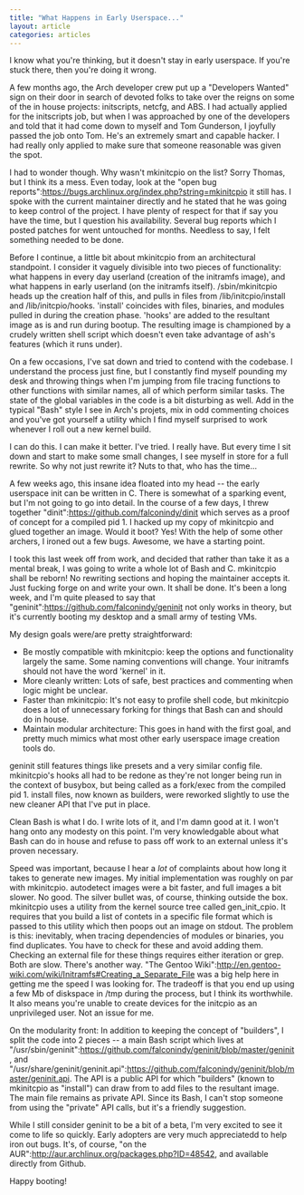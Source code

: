 ```yaml
---
title: "What Happens in Early Userspace..."
layout: article
categories: articles
---
```


I know what you're thinking, but it doesn't stay in early userspace. If you're stuck there, then you're doing it wrong.

A few months ago, the Arch developer crew put up a "Developers Wanted" sign on their door in search of devoted folks to take over the reigns on some of the in house projects: initscripts, netcfg, and ABS. I had actually applied for the initscripts job, but when I was approached by one of the developers and told that it had come down to myself and Tom Gunderson, I joyfully passed the job onto Tom. He's an extremely smart and capable hacker. I had really only applied to make sure that someone reasonable was given the spot.

I had to wonder though. Why wasn't mkinitcpio on the list? Sorry Thomas, but I think its a mess. Even today, look at the "open bug reports":https://bugs.archlinux.org/index.php?string=mkinitcpio it still has. I spoke with the current maintainer directly and he stated that he was going to keep control of the project. I have plenty of respect for that if say you have the time, but I question his availability. Several bug reports which I posted patches for went untouched for months. Needless to say, I felt something needed to be done.

Before I continue, a little bit about mkinitcpio from an architectural standpoint. I consider it vaguely divisible into two pieces of functionality: what happens in every day userland (creation of the initramfs image), and what happens in early userland (on the initramfs itself). /sbin/mkinitcpio heads up the creation half of this, and pulls in files from /lib/initcpio/install and /lib/initcpio/hooks. 'install' coincides with files, binaries, and modules pulled in during the creation phase. 'hooks' are added to the resultant image as is and run during bootup. The resulting image is championed by a crudely written shell script which doesn't even take advantage of ash's features (which it runs under).

On a few occasions, I've sat down and tried to contend with the codebase. I understand the process just fine, but I constantly find myself pounding my desk and throwing things when I'm jumping from file tracing functions to other functions with similar names, all of which perform similar tasks. The state of the global variables in the code is a bit disturbing as well. Add in the typical "Bash" style I see in Arch's projets, mix in odd commenting choices and you've got yourself a utility which I find myself surprised to work whenever I roll out a new kernel build.

I can do this. I can make it better. I've tried. I really have. But every time I sit down and start to make some small changes, I see myself in store for a full rewrite. So why not just rewrite it? Nuts to that, who has the time...

A few weeks ago, this insane idea floated into my head -- the early userspace init can be written in C. There is somewhat of a sparking event, but I'm not going to go into detail. In the course of a few days, I threw together "dinit":https://github.com/falconindy/dinit which serves as a proof of concept for a compiled pid 1. I hacked up my copy of mkinitcpio and glued together an image. Would it boot? Yes! With the help of some other archers, I ironed out a few bugs. Awesome, we have a starting point.

I took this last week off from work, and decided that rather than take it as a mental break, I was going to write a whole lot of Bash and C. mkinitcpio shall be reborn! No rewriting sections and hoping the maintainer accepts it. Just fucking forge on and write your own. It shall be done. It's been a long week, and I'm quite pleased to say that "geninit":https://github.com/falconindy/geninit not only works in theory, but it's currently booting my desktop and a small army of testing VMs.

My design goals were/are pretty straightforward:

* Be mostly compatible with mkinitcpio: keep the options and functionality largely the same. Some naming conventions will change. Your initramfs should not have the word 'kernel' in it.
* More cleanly written: Lots of safe, best practices and commenting when logic might be unclear.
* Faster than mkinitcpio: It's not easy to profile shell code, but mkinitcpio does a lot of unnecessary forking for things that Bash can and should do in house.
* Maintain modular architecture: This goes in hand with the first goal, and pretty much mimics what most other early userspace image creation tools do.

geninit still features things like presets and a very similar config file. mkinitcpio's hooks all had to be redone as they're not longer being run in the context of busybox, but being called as a fork/exec from the compiled pid 1. install files, now known as builders, were reworked slightly to use the new cleaner API that I've put in place.

Clean Bash is what I do. I write lots of it, and I'm damn good at it. I won't hang onto any modesty on this point. I'm very knowledgable about what Bash can do in house and refuse to pass off work to an external unless it's proven necessary.

Speed was important, because I hear a _lot_ of complaints about how long it takes to generate new images. My initial implementation was roughly on par with mkinitcpio. autodetect images were a bit faster, and full images a bit slower. No good. The silver bullet was, of course, thinking outside the box. mkinitcpio uses a utility from the kernel source tree called gen_init_cpio. It requires that you build a list of contets in a specific file format which is passed to this utility which then poops out an image on stdout. The problem is this: inevitably, when tracing dependencies of modules or binaries, you find duplicates. You have to check for these and avoid adding them. Checking an external file for these things requires either iteration or grep. Both are slow. There's another way. "The Gentoo Wiki":http://en.gentoo-wiki.com/wiki/Initramfs#Creating_a_Separate_File was a big help here in getting me the speed I was looking for. The tradeoff is that you end up using a few Mb of diskspace in /tmp during the process, but I think its worthwhile. It also means you're unable to create devices for the initcpio as an unprivileged user. Not an issue for me.

On the modularity front: In addition to keeping the concept of "builders", I split the code into 2 pieces -- a main Bash script which lives at "/usr/sbin/geninit":https://github.com/falconindy/geninit/blob/master/geninit, and "/usr/share/geninit/geninit.api":https://github.com/falconindy/geninit/blob/master/geninit.api. The API is a public API for which "builders" (known to mkinitcpio as "install") can draw from to add files to the resultant image. The main file remains as private API. Since its Bash, I can't stop someone from using the "private" API calls, but it's a friendly suggestion.

While I still consider geninit to be a bit of a beta, I'm very excited to see it come to life so quickly. Early adopters are very much appreciatedd to help iron out bugs. It's, of course, "on the AUR":http://aur.archlinux.org/packages.php?ID=48542, and available directly from Github.

Happy booting!

